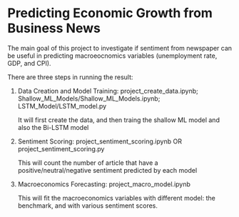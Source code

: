 # Predicting Economic Growth from Business News

The main goal of this project to investigate if sentiment from newspaper can be useful in predicting macroeocnomics variables (unemployment rate, GDP, and CPI).

There are three steps in running the result:

1. Data Creation and Model Training:    project_create_data.ipynb;    Shallow_ML_Models/Shallow_ML_Models.ipynb;    LSTM_Model/LSTM_model.py
   
   It will first create the data, and then traing the shallow ML model and also the Bi-LSTM model
   

2. Sentiment Scoring:    project_sentiment_scoring.ipynb   OR   project_sentiment_scoring.py
   
   This will count the number of article that have a positive/neutral/negative sentiment predicted by each model

3. Macroeconomics Forecasting:    project_macro_model.ipynb
   
   This will fit the macroeconomics variables with different model: the benchmark, and with various sentiment scores.

